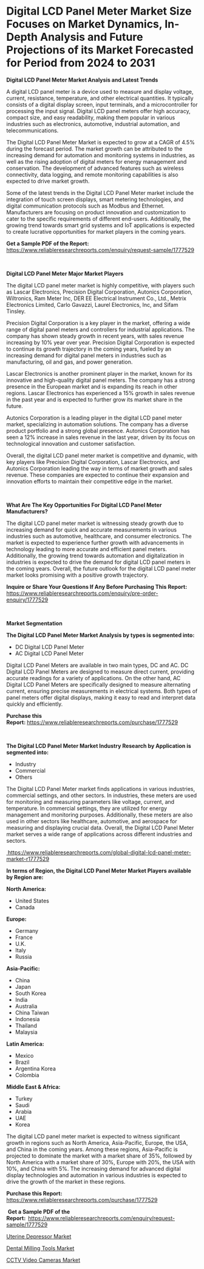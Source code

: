 <p><h1>Digital LCD Panel Meter Market Size Focuses on Market Dynamics, In-Depth Analysis and Future Projections of its Market Forecasted for Period from 2024 to 2031</h1></p><p><strong>Digital LCD Panel Meter Market Analysis and Latest Trends</strong></p>
<p><p>A digital LCD panel meter is a device used to measure and display voltage, current, resistance, temperature, and other electrical quantities. It typically consists of a digital display screen, input terminals, and a microcontroller for processing the input signal. Digital LCD panel meters offer high accuracy, compact size, and easy readability, making them popular in various industries such as electronics, automotive, industrial automation, and telecommunications.</p><p>The Digital LCD Panel Meter Market is expected to grow at a CAGR of 4.5% during the forecast period. The market growth can be attributed to the increasing demand for automation and monitoring systems in industries, as well as the rising adoption of digital meters for energy management and conservation. The development of advanced features such as wireless connectivity, data logging, and remote monitoring capabilities is also expected to drive market growth.</p><p>Some of the latest trends in the Digital LCD Panel Meter market include the integration of touch screen displays, smart metering technologies, and digital communication protocols such as Modbus and Ethernet. Manufacturers are focusing on product innovation and customization to cater to the specific requirements of different end-users. Additionally, the growing trend towards smart grid systems and IoT applications is expected to create lucrative opportunities for market players in the coming years.</p></p>
<p><strong>Get a Sample PDF of the Report:&nbsp;</strong> <a href="https://www.reliableresearchreports.com/enquiry/request-sample/1777529">https://www.reliableresearchreports.com/enquiry/request-sample/1777529</a></p>
<p>&nbsp;</p>
<p><strong>Digital LCD Panel Meter Major Market Players</strong></p>
<p><p>The digital LCD panel meter market is highly competitive, with players such as Lascar Electronics, Precision Digital Corporation, Autonics Corporation, Wiltronics, Ram Meter Inc, DER EE Electrical Instrument Co., Ltd., Metrix Electronics Limited, Carlo Gavazzi, Laurel Electronics, Inc, and Sifam Tinsley.</p><p>Precision Digital Corporation is a key player in the market, offering a wide range of digital panel meters and controllers for industrial applications. The company has shown steady growth in recent years, with sales revenue increasing by 10% year over year. Precision Digital Corporation is expected to continue its growth trajectory in the coming years, fueled by an increasing demand for digital panel meters in industries such as manufacturing, oil and gas, and power generation.</p><p>Lascar Electronics is another prominent player in the market, known for its innovative and high-quality digital panel meters. The company has a strong presence in the European market and is expanding its reach in other regions. Lascar Electronics has experienced a 15% growth in sales revenue in the past year and is expected to further grow its market share in the future.</p><p>Autonics Corporation is a leading player in the digital LCD panel meter market, specializing in automation solutions. The company has a diverse product portfolio and a strong global presence. Autonics Corporation has seen a 12% increase in sales revenue in the last year, driven by its focus on technological innovation and customer satisfaction.</p><p>Overall, the digital LCD panel meter market is competitive and dynamic, with key players like Precision Digital Corporation, Lascar Electronics, and Autonics Corporation leading the way in terms of market growth and sales revenue. These companies are expected to continue their expansion and innovation efforts to maintain their competitive edge in the market.</p></p>
<p>&nbsp;</p>
<p><strong>What Are The Key Opportunities For Digital LCD Panel Meter Manufacturers?</strong></p>
<p><p>The digital LCD panel meter market is witnessing steady growth due to increasing demand for quick and accurate measurements in various industries such as automotive, healthcare, and consumer electronics. The market is expected to experience further growth with advancements in technology leading to more accurate and efficient panel meters. Additionally, the growing trend towards automation and digitalization in industries is expected to drive the demand for digital LCD panel meters in the coming years. Overall, the future outlook for the digital LCD panel meter market looks promising with a positive growth trajectory.</p></p>
<p><strong>Inquire or Share Your Questions If Any Before Purchasing This Report:</strong> <a href="https://www.reliableresearchreports.com/enquiry/pre-order-enquiry/1777529">https://www.reliableresearchreports.com/enquiry/pre-order-enquiry/1777529</a></p>
<p>&nbsp;</p>
<p><strong>Market Segmentation</strong></p>
<p><strong>The Digital LCD Panel Meter Market Analysis by types is segmented into:</strong></p>
<p><ul><li>DC Digital LCD Panel Meter</li><li>AC Digital LCD Panel Meter</li></ul></p>
<p><p>Digital LCD Panel Meters are available in two main types, DC and AC. DC Digital LCD Panel Meters are designed to measure direct current, providing accurate readings for a variety of applications. On the other hand, AC Digital LCD Panel Meters are specifically designed to measure alternating current, ensuring precise measurements in electrical systems. Both types of panel meters offer digital displays, making it easy to read and interpret data quickly and efficiently.</p></p>
<p><strong>Purchase this Report:&nbsp;</strong><a href="https://www.reliableresearchreports.com/purchase/1777529">https://www.reliableresearchreports.com/purchase/1777529</a></p>
<p>&nbsp;</p>
<p><strong>The Digital LCD Panel Meter Market Industry Research by Application is segmented into:</strong></p>
<p><ul><li>Industry</li><li>Commercial</li><li>Others</li></ul></p>
<p><p>The Digital LCD Panel Meter market finds applications in various industries, commercial settings, and other sectors. In industries, these meters are used for monitoring and measuring parameters like voltage, current, and temperature. In commercial settings, they are utilized for energy management and monitoring purposes. Additionally, these meters are also used in other sectors like healthcare, automotive, and aerospace for measuring and displaying crucial data. Overall, the Digital LCD Panel Meter market serves a wide range of applications across different industries and sectors.</p></p>
<p><a href="https://www.reliableresearchreports.com/global-digital-lcd-panel-meter-market-r1777529">&nbsp;https://www.reliableresearchreports.com/global-digital-lcd-panel-meter-market-r1777529</a></p>
<p><strong>In terms of Region, the Digital LCD Panel Meter Market Players available by Region are:</strong></p>
<p>
    <p> <strong> North America: </strong>
        <ul>
            <li>United States</li>
            <li>Canada</li>
        </ul>
        </p> 
    <p> <strong> Europe: </strong>
        <ul>
            <li>Germany</li>
            <li>France</li>
            <li>U.K.</li>
            <li>Italy</li>
            <li>Russia</li>
        </ul>
        </p> 
    <p> <strong> Asia-Pacific: </strong>
        <ul>
            <li>China</li>
            <li>Japan</li>
            <li>South Korea</li>
            <li>India</li>
            <li>Australia</li>
            <li>China Taiwan</li>
            <li>Indonesia</li>
            <li>Thailand</li>
            <li>Malaysia</li>
        </ul>
        </p> 
    <p> <strong> Latin America: </strong>
        <ul>
            <li>Mexico</li>
            <li>Brazil</li>
            <li>Argentina Korea</li>
            <li>Colombia</li>
        </ul>
        </p> 
    <p> <strong> Middle East & Africa: </strong>
        <ul>
            <li>Turkey</li>
            <li>Saudi</li>
            <li>Arabia</li>
            <li>UAE</li>
            <li>Korea</li>
        </ul>
    </p>
    </p>
<p><p>The digital LCD panel meter market is expected to witness significant growth in regions such as North America, Asia-Pacific, Europe, the USA, and China in the coming years. Among these regions, Asia-Pacific is projected to dominate the market with a market share of 35%, followed by North America with a market share of 30%, Europe with 20%, the USA with 10%, and China with 5%. The increasing demand for advanced digital display technologies and automation in various industries is expected to drive the growth of the market in these regions.</p></p>
<p><strong>Purchase this Report: </strong><a href="https://www.reliableresearchreports.com/purchase/1777529">https://www.reliableresearchreports.com/purchase/1777529</a></p>
<p>&nbsp;<strong>Get a Sample PDF of the Report:&nbsp;&nbsp;</strong><a href="https://www.reliableresearchreports.com/enquiry/request-sample/1777529">https://www.reliableresearchreports.com/enquiry/request-sample/1777529</a></p>
<p><strong></strong></p>
<p><p><a href="https://www.linkedin.com/pulse/uterine-depressor-market-trends-forecast-competitive-analysis-0lege?trackingId=S0dRtBsuLLUoNGSR26Y%2B5A%3D%3D">Uterine Depressor Market</a></p><p><a href="https://www.linkedin.com/pulse/dental-milling-tools-market-size-cagr-trends-2024-2030-visigraphs-zjque?trackingId=777tTMgXybShGXUP0jRqHA%3D%3D">Dental Milling Tools Market</a></p><p><a href="https://www.linkedin.com/pulse/cctv-video-camerasnbspmarket-focuses-market-share-size-projected-icr1f?trackingId=JiWUyecLB2iNJlbQCj2YmA%3D%3D">CCTV Video Cameras Market</a></p></p>